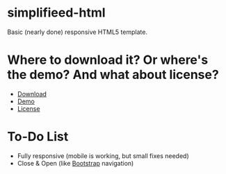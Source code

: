 # simplifieed-html
Basic (nearly done) responsive HTML5 template.

# Where to download it? Or where's the demo? And what about license?
- [Download](https://github.com/theel0ja/simplifieed-html/archive/gh-pages.zip)
- [Demo](https://lab.theel0ja.info/sivupohjat/simplifieed-html/)
- [License](https://github.com/theel0ja/simplifieed-html/blob/gh-pages/LICENSE.md)

# To-Do List
- Fully responsive (mobile is working, but small fixes needed)
- Close & Open (like [Bootstrap](https://getbootstrap.com/) navigation)
